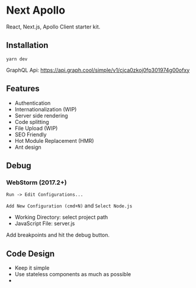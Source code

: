 # Next Apollo
React, Next.js, Apollo Client starter kit.

## Installation
`yarn dev`

GraphQL Api: https://api.graph.cool/simple/v1/cjca0zkoj0fp301974g00ofxy

## Features
- Authentication
- Internationalization (WIP)
- Server side rendering
- Code splitting
- File Upload (WIP)
- SEO Friendly
- Hot Module Replacement (HMR)
- Ant design

## Debug

### WebStorm (2017.2+)

`Run -> Edit Configurations...`

`Add New Configuration (cmd+N)` and `Select Node.js`

- Working Directory: select project path
- JavaScript File: server.js

Add breakpoints and hit the debug button.

## Code Design
- Keep it simple
- Use stateless components as much as possible
- 